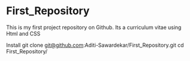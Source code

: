 # First_Repository
This is my first project repository on Github.
Its a curriculum vitae using Html and CSS

Install
git clone git@github.com:Aditi-Sawardekar/First_Repository.git
cd First_Repository/
